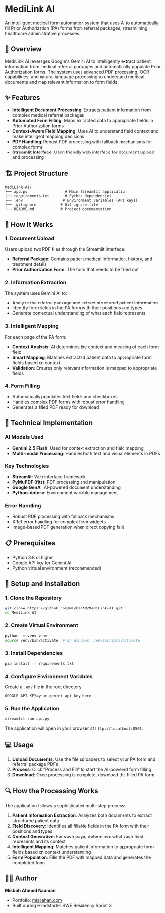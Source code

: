 # MediLink AI

An intelligent medical form automation system that uses AI to automatically fill Prior Authorization (PA) forms from referral packages, streamlining healthcare administrative processes.

## 🎯 Overview

MediLink AI leverages Google's Gemini AI to intelligently extract patient information from medical referral packages and automatically populate Prior Authorization forms. The system uses advanced PDF processing, OCR capabilities, and natural language processing to understand medical documents and map relevant information to form fields.

## ✨ Features

- **Intelligent Document Processing**: Extracts patient information from complex medical referral packages
- **Automated Form Filling**: Maps extracted data to appropriate fields in Prior Authorization forms
- **Context-Aware Field Mapping**: Uses AI to understand field context and make intelligent mapping decisions
- **PDF Handling**: Robust PDF processing with fallback mechanisms for complex forms
- **Streamlit Interface**: User-friendly web interface for document upload and processing

## 🏗️ Project Structure

```
MediLink-AI/
├── app.py                 # Main Streamlit application
├── requirements.txt       # Python dependencies
├── .env                  # Environment variables (API keys)
├── .gitignore           # Git ignore file
└── README.md            # Project documentation
```

## 🚀 How It Works

### 1. Document Upload

Users upload two PDF files through the Streamlit interface:

- **Referral Package**: Contains patient medical information, history, and treatment details
- **Prior Authorization Form**: The form that needs to be filled out

### 2. Information Extraction

The system uses Gemini AI to:

- Analyze the referral package and extract structured patient information
- Identify form fields in the PA form with their positions and types
- Generate contextual understanding of what each field represents

### 3. Intelligent Mapping

For each page of the PA form:

- **Context Analysis**: AI determines the context and meaning of each form field
- **Smart Mapping**: Matches extracted patient data to appropriate form fields based on context
- **Validation**: Ensures only relevant information is mapped to appropriate fields

### 4. Form Filling

- Automatically populates text fields and checkboxes
- Handles complex PDF forms with robust error handling
- Generates a filled PDF ready for download

## 🔧 Technical Implementation

### AI Models Used

- **Gemini 2.5 Flash**: Used for context extraction and field mapping
- **Multi-modal Processing**: Handles both text and visual elements in PDFs

### Key Technologies

- **Streamlit**: Web interface framework
- **PyMuPDF (fitz)**: PDF processing and manipulation
- **Google GenAI**: AI-powered document understanding
- **Python-dotenv**: Environment variable management

### Error Handling

- Robust PDF processing with fallback mechanisms
- XRef error handling for complex form widgets
- Image-based PDF generation when direct copying fails

## 📋 Prerequisites

- Python 3.8 or higher
- Google API key for Gemini AI
- Python virtual environment (recommended)

## 🚀 Setup and Installation

### 1. Clone the Repository

```bash
git clone https://github.com/MisbahAN/MediLink-AI.git
cd MediLink-AI
```

### 2. Create Virtual Environment

```bash
python -m venv venv
source venv/bin/activate  # On Windows: venv\Scripts\activate
```

### 3. Install Dependencies

```bash
pip install -r requirements.txt
```

### 4. Configure Environment Variables

Create a `.env` file in the root directory:

```env
GOOGLE_API_KEY=your_gemini_api_key_here
```

### 5. Run the Application

```bash
streamlit run app.py
```

The application will open in your browser at `http://localhost:8501`.

## 💻 Usage

1. **Upload Documents**: Use the file uploaders to select your PA form and referral package PDFs
2. **Process**: Click "Process and Fill" to start the AI-powered form filling
3. **Download**: Once processing is complete, download the filled PA form

## 🔍 How the Processing Works

The application follows a sophisticated multi-step process:

1. **Patient Information Extraction**: Analyzes both documents to extract structured patient data
2. **Field Discovery**: Identifies all fillable fields in the PA form with their positions and types
3. **Context Generation**: For each page, determines what each field represents and its context
4. **Intelligent Mapping**: Matches patient information to appropriate form fields based on context understanding
5. **Form Population**: Fills the PDF with mapped data and generates the completed form

## 👨‍💻 Author

**Misbah Ahmed Nauman**

- Portfolio: [misbahan.com](https://misbahan.com)
- Built during Headstarter SWE Residency Sprint 3
